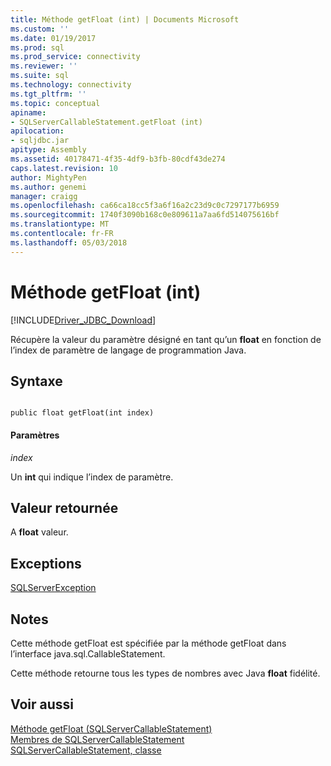 ```yaml
---
title: Méthode getFloat (int) | Documents Microsoft
ms.custom: ''
ms.date: 01/19/2017
ms.prod: sql
ms.prod_service: connectivity
ms.reviewer: ''
ms.suite: sql
ms.technology: connectivity
ms.tgt_pltfrm: ''
ms.topic: conceptual
apiname:
- SQLServerCallableStatement.getFloat (int)
apilocation:
- sqljdbc.jar
apitype: Assembly
ms.assetid: 40178471-4f35-4df9-b3fb-80cdf43de274
caps.latest.revision: 10
author: MightyPen
ms.author: genemi
manager: craigg
ms.openlocfilehash: ca66ca18cc5f3a6f16a2c23d9c0c7297177b6959
ms.sourcegitcommit: 1740f3090b168c0e809611a7aa6fd514075616bf
ms.translationtype: MT
ms.contentlocale: fr-FR
ms.lasthandoff: 05/03/2018
---
```

# <a name="getfloat-method-int"></a>Méthode getFloat (int)
[!INCLUDE[Driver_JDBC_Download](../../../includes/driver_jdbc_download.md)]

  Récupère la valeur du paramètre désigné en tant qu’un **float** en fonction de l’index de paramètre de langage de programmation Java.  
  
## <a name="syntax"></a>Syntaxe  
  
```  
  
public float getFloat(int index)  
```  
  
#### <a name="parameters"></a>Paramètres  
 *index*  
  
 Un **int** qui indique l’index de paramètre.  
  
## <a name="return-value"></a>Valeur retournée  
 A **float** valeur.  
  
## <a name="exceptions"></a>Exceptions  
 [SQLServerException](../../../connect/jdbc/reference/sqlserverexception-class.md)  
  
## <a name="remarks"></a>Notes  
 Cette méthode getFloat est spécifiée par la méthode getFloat dans l’interface java.sql.CallableStatement.  
  
 Cette méthode retourne tous les types de nombres avec Java **float** fidélité.  
  
## <a name="see-also"></a>Voir aussi  
 [Méthode getFloat &#40;SQLServerCallableStatement&#41;](../../../connect/jdbc/reference/getfloat-method-sqlservercallablestatement.md)   
 [Membres de SQLServerCallableStatement](../../../connect/jdbc/reference/sqlservercallablestatement-members.md)   
 [SQLServerCallableStatement, classe](../../../connect/jdbc/reference/sqlservercallablestatement-class.md)  
  
  

